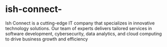 # ish-connect-
Ish Connect is a cutting-edge IT company that specializes in
innovative technology solutions. Our team of experts delivers tailored services in software development,
cybersecurity, data analytics, and cloud computing to drive business growth and efficiency
